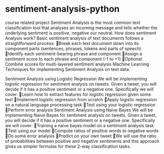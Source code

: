 # sentiment-analysis-python
course related project
Sentiment Analysis is the most common text classification tool that analyses an incoming message and tells whether the underlying sentiment is positive, negative our neutral.
How does sentiment Analysis work? Basic sentiment analysis of text documents follows a straightforward process:
Break each text document down into its component parts (sentences, phrases, tokens and parts of speech)
Identify each sentiment-bearing phrase and component
Assign a sentiment score to each phrase and component (-1 to +1)
Optional: Combine scores for multi-layered sentiment analysis
Machine Learning Techniques for implementing Sentiment Analysis on text data:

Sentiment Analysis using Logistic Regression
We will be implementing logistic regression for sentiment analysis on tweets. Given a tweet, you will decide if it has a positive sentiment or a negative one. Specifically we will cover:
Learn how to extract features for logistic regression given some text
Implement logistic regression from scratch
Apply logistic regression on a natural language processing task
Test using your logistic regression
Perform error analysis
Sentiment Analysis using Naive Bayes
We will be implementing Naive Bayes for sentiment analysis on tweets. Given a tweet, you will decide if it has a positive sentiment or a negative one. Specifically we will cover:
Training a naive bayes model on a sentiment analysis task
Test using our model
Compute ratios of positive words to negative words
Do some error analysis
Predict on your own tweet
We will use the ratio of probabilities between positive and negative sentiments and this approach gives us simpler formulas for these 2-way classification tasks.

